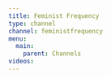 ```yaml
---
title: Feminist Frequency
type: channel
channel: feministfrequency
menu:
  main:
    parent: Channels
videos:
---
```

